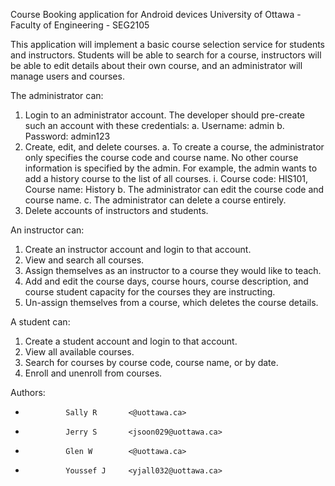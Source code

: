 Course Booking application for Android devices
University of Ottawa - Faculty of Engineering - SEG2105

This application will implement a basic course selection service for students and
instructors. Students will be able to search for a course, instructors will be able to edit
details about their own course, and an administrator will manage users and courses.


The administrator can:
 1. Login to an administrator account. The developer should pre-create such an account with these credentials:
   a. Username: admin
   b. Password: admin123
 2. Create, edit, and delete courses.
   a. To create a course, the administrator only specifies the course code and course name. No other course information is specified by the admin. For example, the admin wants to add a history course to the list of all courses.
     i. Course code: HIS101, Course name: History
   b. The administrator can edit the course code and course name.
   c. The administrator can delete a course entirely.
 3. Delete accounts of instructors and students.


An instructor can:
 1. Create an instructor account and login to that account.
 2. View and search all courses.
 3. Assign themselves as an instructor to a course they would like to teach.
 4. Add and edit the course days, course hours, course description, and course student capacity for the courses they are instructing.
 5. Un-assign themselves from a course, which deletes the course details.


A student can:
 1. Create a student account and login to that account.
 2. View all available courses.
 3. Search for courses by course code, course name, or by date.
 4. Enroll and unenroll from courses.




 
 Authors:
 *              Sally R       <@uottawa.ca> 
 *              Jerry S       <jsoon029@uottawa.ca>
 *              Glen W        <@uottawa.ca>
 *              Youssef J     <yjall032@uottawa.ca>
